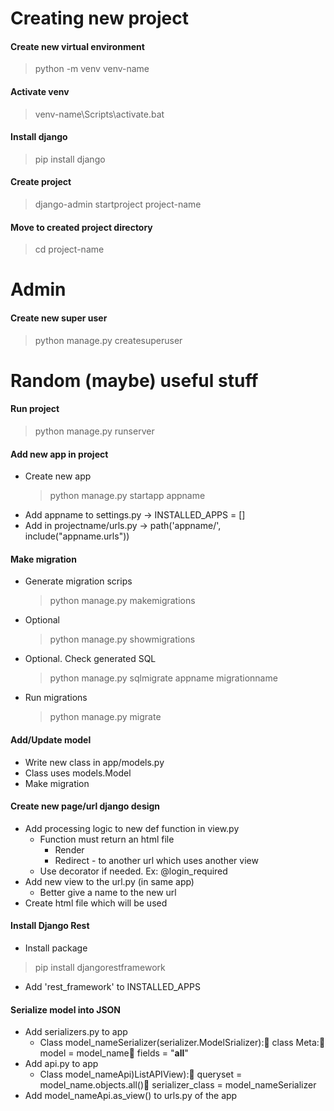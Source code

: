 # Creating new project
<h4>Create new virtual environment</h3>

> python -m venv venv-name

<h4>Activate venv</h4>

> venv-name\Scripts\activate.bat

<h4>Install django</h4>

> pip install django
<h4>Create project</h4>

> django-admin startproject project-name
<h4>Move to created project directory</h4>

> cd project-name


# Admin
<h4>Create new super user</h4>

> python manage.py createsuperuser


# Random (maybe) useful stuff
<h4>Run project</h4>

> python manage.py runserver
<h4>Add new app in project</h4>

- Create new app
  > python manage.py startapp appname
- Add appname to settings.py -> INSTALLED_APPS = []
- Add in projectname/urls.py -> path('appname/', include("appname.urls"))
<h4>Make migration</h4>

- Generate migration scrips
  > python manage.py makemigrations
- Optional
  > python manage.py showmigrations
- Optional. Check generated SQL
  > python manage.py sqlmigrate appname migrationname
- Run migrations
  > python manage.py migrate
<h4>Add/Update model</h4>

- Write new class in app/models.py
- Class uses models.Model
- Make migration
<h4>Create new page/url django design</h4>

- Add processing logic to new def function in view.py
  - Function must return an html file
    - Render
    - Redirect - to another url which uses another view
  - Use decorator if needed. Ex: @login_required
- Add new view to the url.py (in same app)
  - Better give a name to the new url
- Create html file which will be used
<h4>Install Django Rest</h4>

- Install package
 > pip install djangorestframework
- Add 'rest_framework' to INSTALLED_APPS
<h4>Serialize model into JSON</h4>

- Add serializers.py to app
  - Class model_nameSerializer(serializer.ModelSrializer):    class Meta:     model = model_name     fields = "__all__"
- Add api.py to app
  - Class model_nameApi)ListAPIView):  queryset = model_name.objects.all()  serializer_class = model_nameSerializer
- Add model_nameApi.as_view() to urls.py of the app
